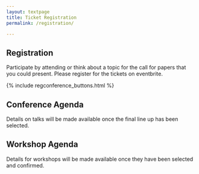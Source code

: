```yaml
---
layout: textpage
title: Ticket Registration
permalink: /registration/

---
```


## Registration
Participate by attending or think about a topic for the call for papers that you could present. Please register for the tickets on eventbrite.

{% include regconference_buttons.html %}

## Conference Agenda
Details on talks will be made available once the final line up has been selected.

## Workshop Agenda
Details for workshops will be made available once they have been selected and confirmed.

